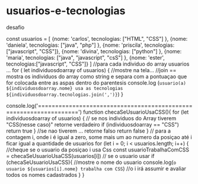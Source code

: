 # usuarios-e-tecnologias
desafio 

const usuarios = [
    {nome: 'carlos', tecnologias: ["HTML", "CSS"] },
    {nome: 'daniela', tecnologias: ["java", "php"] },
    {nome: 'priscila', tecnologias:["javascript", "CSS"]},
    {nome: 'divina', tecnologias: ["python"] },
    {nome: 'maria', tecnologias: ["java", "javascript", "csS"] },
    {nome: 'ester', tecnologias:["javascript", "CSS"]}
]
//para cada individuo do array usuarios ...
for ( let individuosdoarray of usuarios) {
    //mostre na tela...
    //join == mostra os individuos do array como string e separa com a pontuaçao que for colocada entre as aspas dentro do parentesis
    console.log (`usuario(a) ${individuosdoarray.nome} usa as tecnologias ${individuosdoarray.tecnologias.join(',')}`)
}

console.log('==================================================================')
function checaSeUsuarioUsaCSS(){
    for (let individuosdoarray of usuarios) {
        // se nos individuos do Array tiverem "CSS(nesse caso)" retorne verdadeiro
        if (individuosdoarray == "CSS") return true
    }
    //se nao tiverem ... retorne falso
    return false
}
// para a contagem i, onde i é igual a zero, some mais um ao numero da posiçao até i ficar igual a quantidade de usuarios
    for (let i = 0; i < usuarios.length; i++) {
        //cheque se o usuario da posiçao i usa Css
        const usuarioTrabalhaComCSS = checaSeUsuarioUsaCSS(usuarios[i])
        // se o usuario usar
        if (checaSeUsuarioUsaCSS){
            //mostre o nome do usuario
            console.log(`o usuario ${usuarios[i].nome} trabalha com CSS`)
            //o i irá assumir e avaliar todos os nomes cadastrados
        }
    }


